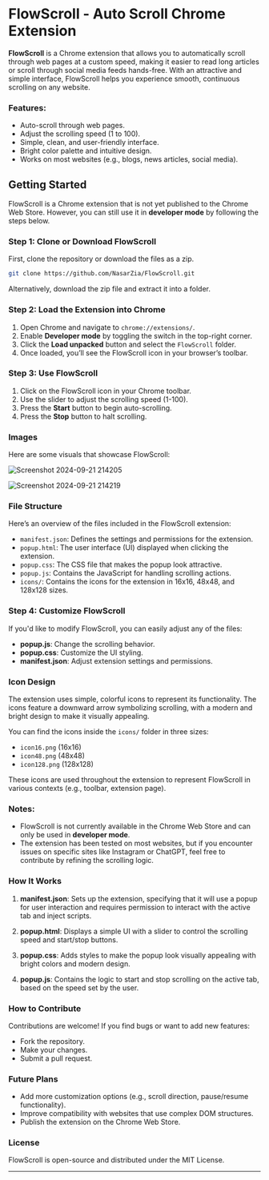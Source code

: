 # FlowScroll - Auto Scroll Chrome Extension

**FlowScroll** is a Chrome extension that allows you to automatically scroll through web pages at a custom speed, making it easier to read long articles or scroll through social media feeds hands-free. With an attractive and simple interface, FlowScroll helps you experience smooth, continuous scrolling on any website.

### Features:
- Auto-scroll through web pages.
- Adjust the scrolling speed (1 to 100).
- Simple, clean, and user-friendly interface.
- Bright color palette and intuitive design.
- Works on most websites (e.g., blogs, news articles, social media).
  
## Getting Started

FlowScroll is a Chrome extension that is not yet published to the Chrome Web Store. However, you can still use it in **developer mode** by following the steps below.

### Step 1: Clone or Download FlowScroll

First, clone the repository or download the files as a zip.

```bash
git clone https://github.com/NasarZia/FlowScroll.git
```

Alternatively, download the zip file and extract it into a folder.

### Step 2: Load the Extension into Chrome

1. Open Chrome and navigate to `chrome://extensions/`.
2. Enable **Developer mode** by toggling the switch in the top-right corner.
3. Click the **Load unpacked** button and select the `FlowScroll` folder.
4. Once loaded, you’ll see the FlowScroll icon in your browser’s toolbar.

### Step 3: Use FlowScroll

1. Click on the FlowScroll icon in your Chrome toolbar.
2. Use the slider to adjust the scrolling speed (1-100).
3. Press the **Start** button to begin auto-scrolling.
4. Press the **Stop** button to halt scrolling.

### Images

Here are some visuals that showcase FlowScroll:

![Screenshot 2024-09-21 214205](https://github.com/user-attachments/assets/8b1ce7a7-a1d9-4aa8-9f8d-228006d43787)

![Screenshot 2024-09-21 214219](https://github.com/user-attachments/assets/99282218-c2b0-4ca9-bc8a-130cf393ef5e)

### File Structure

Here’s an overview of the files included in the FlowScroll extension:

- `manifest.json`: Defines the settings and permissions for the extension.
- `popup.html`: The user interface (UI) displayed when clicking the extension.
- `popup.css`: The CSS file that makes the popup look attractive.
- `popup.js`: Contains the JavaScript for handling scrolling actions.
- `icons/`: Contains the icons for the extension in 16x16, 48x48, and 128x128 sizes.

### Step 4: Customize FlowScroll

If you'd like to modify FlowScroll, you can easily adjust any of the files:
- **popup.js**: Change the scrolling behavior.
- **popup.css**: Customize the UI styling.
- **manifest.json**: Adjust extension settings and permissions.

### Icon Design

The extension uses simple, colorful icons to represent its functionality. The icons feature a downward arrow symbolizing scrolling, with a modern and bright design to make it visually appealing.

You can find the icons inside the `icons/` folder in three sizes:
- `icon16.png` (16x16)
- `icon48.png` (48x48)
- `icon128.png` (128x128)

These icons are used throughout the extension to represent FlowScroll in various contexts (e.g., toolbar, extension page).

### Notes:

- FlowScroll is not currently available in the Chrome Web Store and can only be used in **developer mode**.
- The extension has been tested on most websites, but if you encounter issues on specific sites like Instagram or ChatGPT, feel free to contribute by refining the scrolling logic.
  
### How It Works

1. **manifest.json**: Sets up the extension, specifying that it will use a popup for user interaction and requires permission to interact with the active tab and inject scripts.
   
2. **popup.html**: Displays a simple UI with a slider to control the scrolling speed and start/stop buttons.
   
3. **popup.css**: Adds styles to make the popup look visually appealing with bright colors and modern design.
   
4. **popup.js**: Contains the logic to start and stop scrolling on the active tab, based on the speed set by the user.

### How to Contribute

Contributions are welcome! If you find bugs or want to add new features:
- Fork the repository.
- Make your changes.
- Submit a pull request.

### Future Plans

- Add more customization options (e.g., scroll direction, pause/resume functionality).
- Improve compatibility with websites that use complex DOM structures.
- Publish the extension on the Chrome Web Store.

### License

FlowScroll is open-source and distributed under the MIT License.

---
